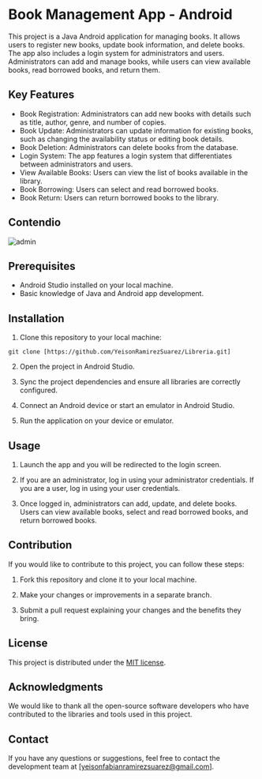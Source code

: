 # Book Management App - Android

This project is a Java Android application for managing books. It allows users to register new books, update book information, and delete books. The app also includes a login system for administrators and users. Administrators can add and manage books, while users can view available books, read borrowed books, and return them.

## Key Features

- Book Registration: Administrators can add new books with details such as title, author, genre, and number of copies.
- Book Update: Administrators can update information for existing books, such as changing the availability status or editing book details.
- Book Deletion: Administrators can delete books from the database.
- Login System: The app features a login system that differentiates between administrators and users.
- View Available Books: Users can view the list of books available in the library.
- Book Borrowing: Users can select and read borrowed books.
- Book Return: Users can return borrowed books to the library.

## Contendio

![admin](https://github.com/YeisonRamirezSuarez/Libreria/assets/107414134/1be56245-bb5e-4612-9dad-ac5791034fcd)



## Prerequisites

- Android Studio installed on your local machine.
- Basic knowledge of Java and Android app development.

## Installation

1. Clone this repository to your local machine:

```
git clone [https://github.com/YeisonRamirezSuarez/Libreria.git]
```

2. Open the project in Android Studio.

3. Sync the project dependencies and ensure all libraries are correctly configured.

4. Connect an Android device or start an emulator in Android Studio.

5. Run the application on your device or emulator.

## Usage

1. Launch the app and you will be redirected to the login screen.

2. If you are an administrator, log in using your administrator credentials. If you are a user, log in using your user credentials.

3. Once logged in, administrators can add, update, and delete books. Users can view available books, select and read borrowed books, and return borrowed books.

## Contribution

If you would like to contribute to this project, you can follow these steps:

1. Fork this repository and clone it to your local machine.

2. Make your changes or improvements in a separate branch.

3. Submit a pull request explaining your changes and the benefits they bring.

## License

This project is distributed under the [MIT license](LICENSE).

## Acknowledgments

We would like to thank all the open-source software developers who have contributed to the libraries and tools used in this project.

## Contact

If you have any questions or suggestions, feel free to contact the development team at [yeisonfabianramirezsuarez@gmail.com].
